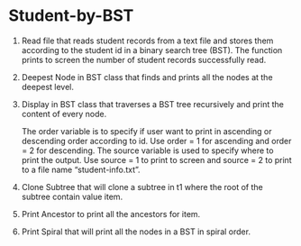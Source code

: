 # Student-by-BST
1) Read file that reads student records from a text file and stores them according to the student id in a binary search tree (BST).
   The function prints to screen the number of student records successfully read.
2) Deepest Node in BST class that finds and prints all the nodes at the deepest level.
3) Display in BST class that traverses a BST tree recursively and print the content of every node.

   The order variable is to specify if user want to print in ascending or descending order according to id.
   Use order = 1 for ascending and order = 2 for descending.
   The source variable is used to specify where to print the output.
   Use source = 1 to print to screen and source = 2 to print to a file name “student-info.txt”. 
   
4) Clone Subtree that will clone a subtree in t1 where the root of the subtree contain value item.
5) Print Ancestor to print all the ancestors for item.
6) Print Spiral that will print all the nodes in a BST in spiral order.
